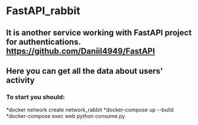 # FastAPI_rabbit
## It is another service working with FastAPI project for authentications. https://github.com/Daniil4949/FastAPI
## Here you can get all the data about users' activity
### To start you should:
*docker network create network_rabbit
*docker-compose up --build
*docker-compose exec web python consume.py
